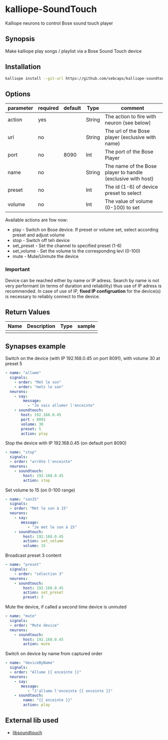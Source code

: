 # kalliope-SoundTouch
Kalliope neurons to control Bose sound touch player


## Synopsis

Make kalliope play songs / playlist via a Bose Sound Touch device

## Installation

  ``` sh
  kalliope install --git-url https://github.com/sebcaps/kalliope-soundtouch.git
  ```


## Options

| parameter | required | default   |  Type   | comment                                                          |
|-----------|----------|-----------|---------|------------------------------------------------------------------|
|  action   | yes      |           | String  | The action to fire with  neuron (see below)                      |
|  url      | no       |           | String  | The url of the Bose player (exclusive with name)                 |
|  port     | no       |   8090    |   Int   | The port of the Bose  Player                                     |
|  name     | no       |           | String  | The name of the Bose player to handle (exclusive with host)      |
|  preset   | no       |           |   Int   | The id (1-6) of device preset to select                          |
|  volume   | no       |           |   Int   | The value of volume (0-100) to set                               |


Available actions are fow now:

- play - Switch on Bose device. If preset or volume set, select according preset and adjust volume
- stop - Switch off teh device
- set_preset - Set the channel to specified preset (1-6)
- set_volume - Set the volume to the corresponding levl (0-100)
- mute - Mute/Unmute the device

### Important

Device can be reached either by name or IP adress.
Search by name is not very performant (in terms of duration and reliability) thus use of IP adress is recommended.
In case of use of IP, **fixed IP configruation** for the device(s) is necessary to reliably connect to the device.

## Return Values

| Name         | Description                                                                           | Type     | sample   |
| ------------ | ------------------------------------------------------------------------------------- | -------- | -------- |
|              |                                                                                       |          |          |

## Synapses example

Switch on the device (with IP 192.168.0.45 on port 8091), with volume 30 at preset 5

``` yaml
- name: "allume"
  signals:
    - order: "Met le son"
    - order: "mets le son"
  neurons:
    - say:
        message: 
          - "Je vais allumer l'enceinte"
    - soundtouch:
       host: 192.168.0.45
       port : 8091
       volume: 30
       preset: 5
       action: play
```

Stop the device with IP 192.168.0.45 (on default port 8090)

```yaml
- name: "stop"
  signals:
  - order: "arrête l'enceinte"
  neurons:
    - soundtouch:
        host: 192.168.0.45
        action: stop
```

Set volume to 15 (on 0-100 range)

```yaml
- name: "son15"
  signals:
  - order: "Met le son à 15"
  neurons:
    - say:
       message: 
          - "Je met le son à 15"
    - soundtouch:
        host: 192.168.0.45
        action: set_volume
        volume: 15
```

Broadcast preset 3 content

```yaml
- name: "preset"
  signals:
    - order: "sélection 3"
  neurons:
    - soundtouch:
        host: 192.168.0.45
        action: set_preset
        preset: 3
```

Mute the device, if called a second time device is unmuted

```yaml
- name: "mute"
  signals:
  - order: "Mute device"
  neurons:
    - soundtouch:
        host: 192.168.0.45
        action: mute
```

Switch on device by name from captured order 

```yaml
- name: "deviceByName"
  signals:
  - order: "Allume {{ enceinte }}"
  neurons:
    - say:
       message: 
          - "J'allume l'enceinte {{ enceinte }}"
    - soundtouch:
        name: "{{ enceinte }}"
        action: play
```

## External lib used

- [libsoundtouch](https://github.com/CharlesBlonde/libsoundtouch)